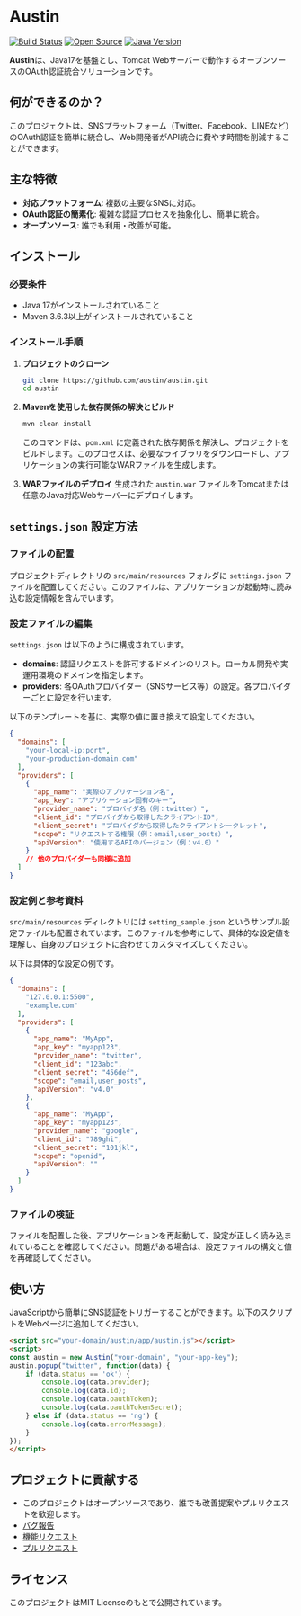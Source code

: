 # Austin

[![Build Status](https://travis-ci.org/livlog-llc/austin.svg?branch=master)](https://travis-ci.org/livlog-llc/austin)  [![Open Source](https://badges.frapsoft.com/os/v1/open-source.svg?v=103)](https://github.com/livlog-llc/austin) [![Java Version](https://img.shields.io/badge/java-17-blue.svg)](https://openjdk.java.net/projects/jdk/17/)

**Austin**は、Java17を基盤とし、Tomcat Webサーバーで動作するオープンソースのOAuth認証統合ソリューションです。

## 何ができるのか？

このプロジェクトは、SNSプラットフォーム（Twitter、Facebook、LINEなど）のOAuth認証を簡単に統合し、Web開発者がAPI統合に費やす時間を削減することができます。

## 主な特徴

- **対応プラットフォーム**: 複数の主要なSNSに対応。
- **OAuth認証の簡素化**: 複雑な認証プロセスを抽象化し、簡単に統合。
- **オープンソース**: 誰でも利用・改善が可能。

## インストール

### 必要条件
- Java 17がインストールされていること
- Maven 3.6.3以上がインストールされていること

### インストール手順

1. **プロジェクトのクローン**
   ```sh
   git clone https://github.com/austin/austin.git
   cd austin
   ```

2. **Mavenを使用した依存関係の解決とビルド**
   ```sh
   mvn clean install
   ```

   このコマンドは、`pom.xml` に定義された依存関係を解決し、プロジェクトをビルドします。このプロセスは、必要なライブラリをダウンロードし、アプリケーションの実行可能なWARファイルを生成します。

3. **WARファイルのデプロイ**
   生成された `austin.war` ファイルをTomcatまたは任意のJava対応Webサーバーにデプロイします。

## `settings.json` 設定方法

### ファイルの配置
プロジェクトディレクトリの `src/main/resources` フォルダに `settings.json` ファイルを配置してください。このファイルは、アプリケーションが起動時に読み込む設定情報を含んでいます。

### 設定ファイルの編集
`settings.json` は以下のように構成されています。

- **domains**: 認証リクエストを許可するドメインのリスト。ローカル開発や実運用環境のドメインを指定します。
- **providers**: 各OAuthプロバイダー（SNSサービス等）の設定。各プロバイダーごとに設定を行います。

以下のテンプレートを基に、実際の値に置き換えて設定してください。

```json
{
  "domains": [
    "your-local-ip:port",
    "your-production-domain.com"
  ],
  "providers": [
    {
      "app_name": "実際のアプリケーション名",
      "app_key": "アプリケーション固有のキー",
      "provider_name": "プロバイダ名（例：twitter）",
      "client_id": "プロバイダから取得したクライアントID",
      "client_secret": "プロバイダから取得したクライアントシークレット",
      "scope": "リクエストする権限（例：email,user_posts）",
      "apiVersion": "使用するAPIのバージョン（例：v4.0）"
    }
    // 他のプロバイダーも同様に追加
  ]
}
```

### 設定例と参考資料
`src/main/resources` ディレクトリには `setting_sample.json` というサンプル設定ファイルも配置されています。このファイルを参考にして、具体的な設定値を理解し、自身のプロジェクトに合わせてカスタマイズしてください。

以下は具体的な設定の例です。

```json
{
  "domains": [
    "127.0.0.1:5500",
    "example.com"
  ],
  "providers": [
    {
      "app_name": "MyApp",
      "app_key": "myapp123",
      "provider_name": "twitter",
      "client_id": "123abc",
      "client_secret": "456def",
      "scope": "email,user_posts",
      "apiVersion": "v4.0"
    },
    {
      "app_name": "MyApp",
      "app_key": "myapp123",
      "provider_name": "google",
      "client_id": "789ghi",
      "client_secret": "101jkl",
      "scope": "openid",
      "apiVersion": ""
    }
  ]
}
```

### ファイルの検証

ファイルを配置した後、アプリケーションを再起動して、設定が正しく読み込まれていることを確認してください。問題がある場合は、設定ファイルの構文と値を再確認してください。

## 使い方

JavaScriptから簡単にSNS認証をトリガーすることができます。以下のスクリプトをWebページに追加してください。

```html
<script src="your-domain/austin/app/austin.js"></script>
<script>
const austin = new Austin("your-domain", "your-app-key");
austin.popup("twitter", function(data) {
    if (data.status == 'ok') {
        console.log(data.provider);
        console.log(data.id);
        console.log(data.oauthToken);
        console.log(data.oauthTokenSecret);
    } else if (data.status == 'ng') {
        console.log(data.errorMessage);
    }
});
</script>
```

## プロジェクトに貢献する

- このプロジェクトはオープンソースであり、誰でも改善提案やプルリクエストを歓迎します。
- [バグ報告](https://github.com/livlog-llc/austin/issues)
- [機能リクエスト](https://github.com/livlog-llc/austin/issues)
- [プルリクエスト](https://github.com/livlog-llc/austin/pulls)

## ライセンス

このプロジェクトはMIT Licenseのもとで公開されています。
